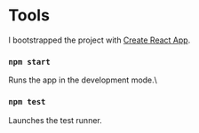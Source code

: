# Tools

I bootstrapped the project with [Create React App](https://github.com/facebook/create-react-app).

### `npm start`

Runs the app in the development mode.\

### `npm test`

Launches the test runner.
